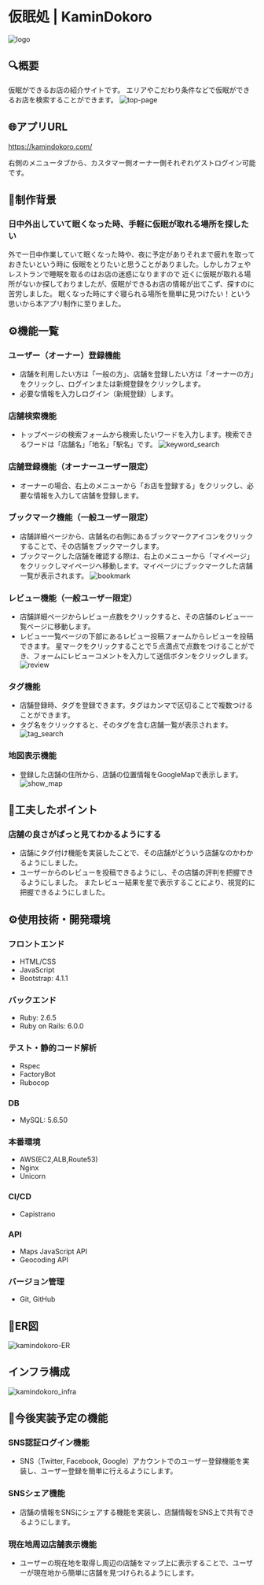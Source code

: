 # 仮眠処 | KaminDokoro
![logo](https://user-images.githubusercontent.com/73063192/112452557-17e07c80-8d9a-11eb-88a3-0b113ebc6976.png)

## 🔍概要
仮眠ができるお店の紹介サイトです。
エリアやこだわり条件などで仮眠ができるお店を検索することができます。
![top-page](https://user-images.githubusercontent.com/73063192/112452367-e7004780-8d99-11eb-9861-7c7af7ab3097.png)

## 🌐アプリURL
https://kamindokoro.com/

右側のメニュータブから、カスタマー側オーナー側それぞれゲストログイン可能です。

## 📝制作背景
### 日中外出していて眠くなった時、手軽に仮眠が取れる場所を探したい
外で一日中作業していて眠くなった時や、夜に予定がありそれまで疲れを取っておきたいという時に
仮眠をとりたいと思うことがありました。しかしカフェやレストランで睡眠を取るのはお店の迷惑になりますので
近くに仮眠が取れる場所がないか探しておりましたが、仮眠ができるお店の情報が出てこず、探すのに苦労しました。
眠くなった時にすぐ寝られる場所を簡単に見つけたい！という思いから本アプリ制作に至りました。

## ⚙️機能一覧
### ユーザー（オーナー）登録機能
- 店舗を利用したい方は「一般の方」、店舗を登録したい方は「オーナーの方」をクリックし、ログインまたは新規登録をクリックします。
- 必要な情報を入力しログイン（新規登録）します。
### 店舗検索機能
- トップページの検索フォームから検索したいワードを入力します。検索できるワードは「店舗名」「地名」「駅名」です。
![keyword_search](https://user-images.githubusercontent.com/73063192/112466937-c63fee00-8da9-11eb-972f-dfa4d939d707.gif)
### 店舗登録機能（オーナーユーザー限定）
- オーナーの場合、右上のメニューから「お店を登録する」をクリックし、必要な情報を入力して店舗を登録します。
### ブックマーク機能（一般ユーザー限定）
- 店舗詳細ページから、店舗名の右側にあるブックマークアイコンをクリックすることで、その店舗をブックマークします。
- ブックマークした店舗を確認する際は、右上のメニューから「マイページ」をクリックしマイページへ移動します。マイページにブックマークした店舗一覧が表示されます。
![bookmark](https://user-images.githubusercontent.com/73063192/112466816-9b559a00-8da9-11eb-8651-ad22380904f0.gif)
### レビュー機能（一般ユーザー限定）
- 店舗詳細ページからレビュー点数をクリックすると、その店舗のレビュー一覧ページに移動します。
- レビュー一覧ページの下部にあるレビュー投稿フォームからレビューを投稿できます。
  星マークをクリックすることで５点満点で点数をつけることができ、フォームにレビューコメントを入力して送信ボタンをクリックします。
![review](https://user-images.githubusercontent.com/73063192/112467429-60a03180-8daa-11eb-8879-3e5c05e82333.gif)
### タグ機能
- 店舗登録時、タグを登録できます。タグはカンマで区切ることで複数つけることができます。
- タグ名をクリックすると、そのタグを含む店舗一覧が表示されます。
![tag_search](https://user-images.githubusercontent.com/73063192/112467721-c096d800-8daa-11eb-8770-70dd762e7b86.gif)
### 地図表示機能
- 登録した店舗の住所から、店舗の位置情報をGoogleMapで表示します。
![show_map](https://user-images.githubusercontent.com/73063192/112467975-10759f00-8dab-11eb-9483-1090a135c727.gif)

## 📝工夫したポイント
### 店舗の良さがぱっと見てわかるようにする
- 店舗にタグ付け機能を実装したことで、その店舗がどういう店舗なのかわかるようにしました。
- ユーザーからのレビューを投稿できるようにし、その店舗の評判を把握できるようにしました。
またレビュー結果を星で表示することにより、視覚的に把握できるようにしました。


## ⚙️使用技術・開発環境
### フロントエンド
- HTML/CSS
- JavaScript
- Bootstrap: 4.1.1

### バックエンド
- Ruby: 2.6.5 
- Ruby on Rails: 6.0.0 

### テスト・静的コード解析
- Rspec
- FactoryBot
- Rubocop

### DB
- MySQL: 5.6.50

### 本番環境
- AWS(EC2,ALB,Route53)
- Nginx
- Unicorn

### CI/CD
- Capistrano

### API
- Maps JavaScript API
- Geocoding API

### バージョン管理
- Git, GitHub

## 📝ER図
![kamindokoro-ER](https://user-images.githubusercontent.com/73063192/112134286-ec318b00-8c0f-11eb-835e-642832a5db5d.png)

## インフラ構成
![kamindokoro_infra](https://user-images.githubusercontent.com/73063192/113469699-adf75f80-948a-11eb-9329-7b12f30b67da.png)

## 📝今後実装予定の機能
### SNS認証ログイン機能
- SNS（Twitter, Facebook, Google）アカウントでのユーザー登録機能を実装し、ユーザー登録を簡単に行えるようにします。
### SNSシェア機能
- 店舗の情報をSNSにシェアする機能を実装し、店舗情報をSNS上で共有できるようにします。
### 現在地周辺店舗表示機能
- ユーザーの現在地を取得し周辺の店舗をマップ上に表示することで、ユーザーが現在地から簡単に店舗を見つけられるようにします。
